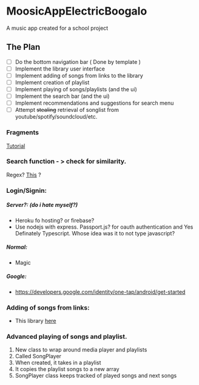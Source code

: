 # MoosicAppElectricBoogalo

A music app created for a school project


## The Plan
- [ ] Do the bottom navigation bar ( Done by template )
- [ ] Implement the library user interface
- [ ] Implement adding of songs from links to the library
- [ ] Implement creation of playlist
- [ ] Implement playing of songs/playlists (and the ui)
- [ ] Implement the search bar (and the ui)
- [ ] Implement recommendations and suggestions for search menu
- [ ] Attempt ~~stealing~~ retrieval of songlist from youtube/spotify/soundcloud/etc. 

### Fragments
[Tutorial](https://www.youtube.com/watch?v=PiExmkR3aps)


### Search function - > check for similarity.
Regex? [This](https://github.com/tdebatty/java-string-similarity) ?

### Login/Signin:

##### Server?: (do i hate myself?)
- Heroku fo hosting? or firebase?
- Use nodejs with express. Passport.js? for oauth authentication and Yes Definately Typescript. Whose idea was it to not type javascript?
##### Normal:
 - Magic
##### Google:
 - https://developers.google.com/identity/one-tap/android/get-started

### Adding of songs from links:
 - This library [here](https://github.com/Litarvan/vget)

### Advanced playing of songs and playlist.
 1. New class to wrap around media player and playlists
 2. Called SongPlayer
 3. When created, it takes in a playlist
 4. It copies the playlist songs to a new array
 5. SongPlayer class keeps tracked of played songs and next songs